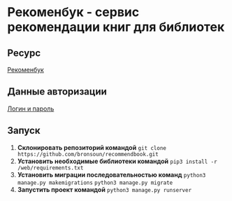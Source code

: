 # Рекоменбук - сервис рекомендации книг для библиотек
## Ресурс
[Рекоменбук](http://178.154.241.46:4985/)

## Данные авторизации
[Логин и пароль](https://docs.yandex.ru/docs/view?url=ya-disk-public%3A%2F%2FEEEAUEMOwR2HsBamb%2FKxg7To7F0vKbD80WvRvh5GZFCfFPzpXxDgVV0S24f1r3cZq%2FJ6bpmRyOJonT3VoXnDag%3D%3D%3A%2Fcredentials.csv&name=credentials.csv&nosw=1)

## Запуск
1. **Склонировать репозиторий командой**
   ```git clone https://github.com/bronsoun/recommendbook.git```
4. **Установить необходимые библиотеки командой**
   ```pip3 install -r /web/requirements.txt```
6. **Установить миграции последовательностью команд**
   ```python3 manage.py makemigrations```
   ```python3 manage.py migrate```
8. **Запустить проект командой**
   ```python3 manage.py runserver```
